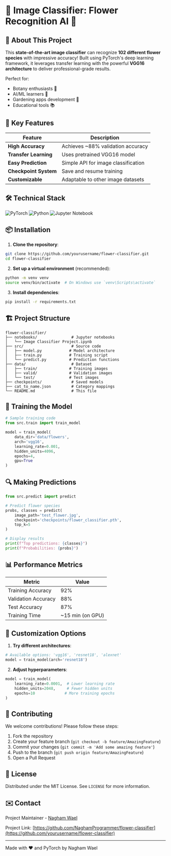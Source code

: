 # 🌸 Image Classifier: Flower Recognition AI 🌸


## 🌟 About This Project

This **state-of-the-art image classifier** can recognize **102 different flower species** with impressive accuracy! Built using PyTorch's deep learning framework, it leverages transfer learning with the powerful **VGG16 architecture** to deliver professional-grade results.

Perfect for:
- Botany enthusiasts 🌿
- AI/ML learners 🧠
- Gardening apps development 🌻
- Educational tools 📚

## 🚀 Key Features

| Feature | Description |
|---------|-------------|
| **High Accuracy** | Achieves ~88% validation accuracy |
| **Transfer Learning** | Uses pretrained VGG16 model |
| **Easy Prediction** | Simple API for image classification |
| **Checkpoint System** | Save and resume training |
| **Customizable** | Adaptable to other image datasets |

## 🛠️ Technical Stack

![PyTorch](https://img.shields.io/badge/PyTorch-%23EE4C2C.svg?style=for-the-badge&logo=PyTorch&logoColor=white)
![Python](https://img.shields.io/badge/python-3670A0?style=for-the-badge&logo=python&logoColor=ffdd54)
![Jupyter Notebook](https://img.shields.io/badge/jupyter-%23FA0F00.svg?style=for-the-badge&logo=jupyter&logoColor=white)

## 📦 Installation

1. **Clone the repository**:
```bash
git clone https://github.com/yourusername/flower-classifier.git
cd flower-classifier
```

2. **Set up a virtual environment** (recommended):
```bash
python -m venv venv
source venv/bin/activate  # On Windows use `venv\Scripts\activate`
```

3. **Install dependencies**:
```bash
pip install -r requirements.txt
```

## 🏗️ Project Structure

```
flower-classifier/
├── notebooks/               # Jupyter notebooks
│   └── Image Classifier Project.ipynb
├── src/                     # Source code
│   ├── model.py            # Model architecture
│   ├── train.py            # Training script
│   └── predict.py          # Prediction functions
├── data/                    # Dataset
│   ├── train/              # Training images
│   ├── valid/              # Validation images
│   └── test/               # Test images
├── checkpoints/             # Saved models
├── cat_to_name.json         # Category mappings
└── README.md                # This file
```

## 🧠 Training the Model

```python
# Sample training code
from src.train import train_model

model = train_model(
    data_dir='data/flowers',
    arch='vgg16',
    learning_rate=0.001,
    hidden_units=4096,
    epochs=4,
    gpu=True
)
```

## 🔍 Making Predictions

```python
from src.predict import predict

# Predict flower species
probs, classes = predict(
    image_path='test_flower.jpg',
    checkpoint='checkpoints/flower_classifier.pth',
    top_k=5
)

# Display results
print(f"Top predictions: {classes}")
print(f"Probabilities: {probs}")
```

## 📊 Performance Metrics


| Metric | Value |
|--------|-------|
| Training Accuracy | 92% |
| Validation Accuracy | 88% |
| Test Accuracy | 87% |
| Training Time | ~15 min (on GPU) |

## 🎨 Customization Options

1. **Try different architectures**:
```python
# Available options: 'vgg16', 'resnet18', 'alexnet'
model = train_model(arch='resnet18')
```

2. **Adjust hyperparameters**:
```python
model = train_model(
    learning_rate=0.0001,  # Lower learning rate
    hidden_units=2048,     # Fewer hidden units
    epochs=10             # More training epochs
)
```

## 🤝 Contributing

We welcome contributions! Please follow these steps:

1. Fork the repository
2. Create your feature branch (`git checkout -b feature/AmazingFeature`)
3. Commit your changes (`git commit -m 'Add some amazing feature'`)
4. Push to the branch (`git push origin feature/AmazingFeature`)
5. Open a Pull Request

## 📜 License

Distributed under the MIT License. See `LICENSE` for more information.

## ✉️ Contact

Project Maintainer - [Nagham Wael](naghamw63@gmail.com)

Project Link: [https://github.com/NaghamProgrammer/flower-classifier](https://github.com/yourusername/flower-classifier)

---

Made with ❤️ and PyTorch by Nagham Wael
